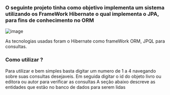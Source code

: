 ### O seguinte projeto tinha como objetivo implementa um sistema utilizando os FrameWork Hibernate o qual implementa o JPA, para fins de conhecimento no ORM

![image](https://github.com/Wal221/livraria-hibernate/assets/106246315/1be49e28-da95-424f-8f5e-b0858ff291cf)

 As tecnologias usadas foram o Hibernate como frameWork ORM, JPQL para consultas.


### Como utilizar ?
Para utilizar e bem simples basta digitar um numero de 1 a 4 navegando sobre suas consultas desejaveis. Em seguida digitar o id do objeto livro ou editora ou autor para verificar as consultas
A seção abaixo descreve as entidades que estão no banco de dados para serem lidas

 
